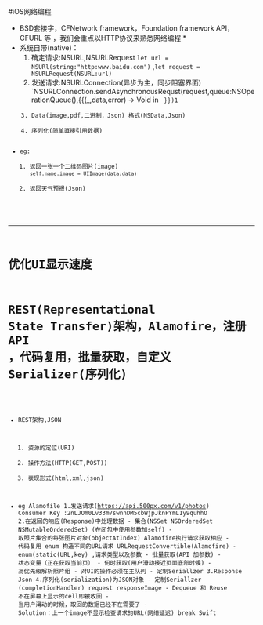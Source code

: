 #iOS网络编程
* BSD套接字，CFNetwork framework，Foundation framework API，CFURL 等 ，我们会重点以HTTP协议来熟悉网络编程 *
* 系统自带(native)：
	1. 确定请求:NSURL,NSURLRequest
	`let url = NSURl(string:"http:www.baidu.com")` ,`let request = NSURLRequest(NSURL:url)` 
	2. 发送请求:NSURLConnection(异步为主，同步阻塞界面)
	`NSURLConnection.sendAsynchronousRequst(request,queue:NSOperationQueue(),{{(_,data,error) -> Void in <code> }})1
	3. Data(image,pdf,二进制，Json) 格式(NSData,Json)
	4. 序列化(简单直接引用数据) 
* eg: 
	1. 返回一张一个二维码图片(image)
	`self.name.image = UIImage(data:data)`
	2. 返回天气预报(Json)
***
# 优化UI显示速度
# REST(Representational State Transfer)架构，Alamofire，注册API ，代码复用，批量获取，自定义Serializer(序列化)
* REST架构,JSON
	1. 资源的定位(URI)
	2. 操作方法(HTTP(GET,POST))
	3. 表现形式(html,xml,json)

* eg Alamofile
	1.发送请求(https://api.500px.com/v1/photos) Consumer Key :2nLJOm0Lv33m7swnnDM5cbWjpJknPYmL1y9quhhO
	2.在返回的响应(Response)中处理数据
		- 集合(NSSet NSOrderedSet NSMutableOrderedSet) (在闭包中使用参数加self)
		- 取照片集合的每张图片对象(objectAtIndex) Alamofire执行请求获取相应
		- 代码复用 enum 构造不同的URL请求 URLRequestConvertible(Alamofire)
		- enum(static(URL,key) ,请求类型以及参数
		- 批量获取(API 加参数)
			- 状态变量（正在获取当前页）
			- 何时获取(用户滑动接近页面底部时候)
			- 高优先级解析照片组
			- 对UI的操作必须在主队列
			- 定制Seriallzer
	3.Response Json
	4.序列化(serialization)为JSON对象
		 - 定制Seriallzer (completionHandler) request responseImage 
		 - Dequeue 和 Reuse 不在屏幕上显示的cell即被收回
		 - 当用户滑动的时候，取回的数据已经不在需要了
		 - Solution：上一个image不显示检查请求的URL(网络延迟)
break Swift